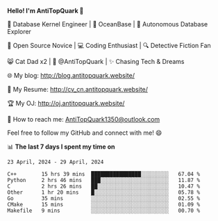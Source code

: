 
**Hello! I'm AntiTopQuark 👋**

🔧 Database Kernel Engineer | 🌊 OceanBase | 🤖 Autonomous Database Explorer

🌱 Open Source Novice | 💻 Coding Enthusiast | 🔍 Detective Fiction Fan

😸 Cat Dad x2 | 🎉 @AntiTopQuark | ✨ Chasing Tech & Dreams

🌐 My blog: http://blog.antitopquark.website/

📄 My Resume: http://cv_cn.antitopquark.website/

🏆 My OJ: http://oj.antitopquark.website/

📧 How to reach me: AntiTopQuark1350@outlook.com

Feel free to follow my GitHub and connect with me! 😄

📊 **The last 7 days I spent my time on** 

<!--START_SECTION:waka-->
```text
23 April, 2024 - 29 April, 2024

C++        15 hrs 39 mins  ████████████████░░░░░░░░░   67.04 % 
Python     2 hrs 46 mins   ███░░░░░░░░░░░░░░░░░░░░░░   11.87 % 
C          2 hrs 26 mins   ██░░░░░░░░░░░░░░░░░░░░░░░   10.47 % 
Other      1 hr 20 mins    █░░░░░░░░░░░░░░░░░░░░░░░░   05.78 % 
Go         35 mins         ░░░░░░░░░░░░░░░░░░░░░░░░░   02.55 % 
CMake      15 mins         ░░░░░░░░░░░░░░░░░░░░░░░░░   01.09 % 
Makefile   9 mins          ░░░░░░░░░░░░░░░░░░░░░░░░░   00.70 %
```
<!--END_SECTION:waka-->


